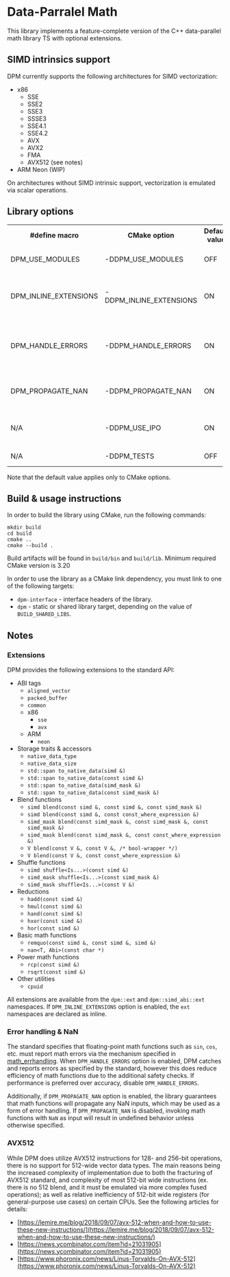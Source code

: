 # Data-Parralel Math

This library implements a feature-complete version of the C++ data-parallel math library TS with optional extensions.

## SIMD intrinsics support

DPM currently supports the following architectures for SIMD vectorization:

- x86
    - SSE
    - SSE2
    - SSE3
    - SSSE3
    - SSE4.1
    - SSE4.2
    - AVX
    - AVX2
    - FMA
    - AVX512 (see notes)
- ARM Neon (WIP)

On architectures without SIMD intrinsic support, vectorization is emulated via scalar operations.

## Library options

<table>
  <tr><th>#define macro</th><th>CMake option</th><th>Default value</th><th>Description</th></tr>
  <tr>
    <td>DPM_USE_MODULES</td>
    <td>-DDPM_USE_MODULES</td>
    <td>OFF</td>
    <td>Toggles support for C++20 modules</td>
  </tr>
  <tr>
    <td>DPM_INLINE_EXTENSIONS</td>
    <td>-DDPM_INLINE_EXTENSIONS</td>
    <td>ON</td>
    <td>Toggles inlining of the library extension namespace (see notes)</td>
  </tr>
  <tr>
    <td>DPM_HANDLE_ERRORS</td>
    <td>-DDPM_HANDLE_ERRORS</td>
    <td>ON</td>
    <td>Toggles detection & reporting of math errors via <a hred="https://en.cppreference.com/w/cpp/numeric/math/math_errhandling">math_errhandling</a> (see notes)</td>
  </tr>
  <tr>
    <td>DPM_PROPAGATE_NAN</td>
    <td>-DDPM_PROPAGATE_NAN</td>
    <td>ON</td>
    <td>Toggles guaranteed propagation of NaN (see notes)</td>
  </tr>
  <tr>
    <td>N/A</td>
    <td>-DDPM_USE_IPO</td>
    <td>ON</td>
    <td>Toggles support for inter-procedural optimization</td>
  </tr>
  <tr>
    <td>N/A</td>
    <td>-DDPM_TESTS</td>
    <td>OFF</td>
    <td>Enables unit test target</td>
  </tr>
</table>

Note that the default value applies only to CMake options.

## Build & usage instructions

In order to build the library using CMake, run the following commands:

```shell
mkdir build
cd build
cmake ..
cmake --build .
```

Build artifacts will be found in `build/bin` and `build/lib`. Minimum required CMake version is 3.20

In order to use the library as a CMake link dependency, you must link to one of the following targets:

* `dpm-interface` - interface headers of the library.
* `dpm` - static or shared library target, depending on the value of `BUILD_SHARED_LIBS`.

## Notes

### Extensions

DPM provides the following extensions to the standard API:

* ABI tags
    * `aligned_vector`
    * `packed_buffer`
    * `common`
    * x86
        * `sse`
        * `avx`
    * ARM
        * `neon`
* Storage traits & accessors
    * `native_data_type`
    * `native_data_size`
    * `std::span to_native_data(simd &)`
    * `std::span to_native_data(const simd &)`
    * `std::span to_native_data(simd_mask &)`
    * `std::span to_native_data(const simd_mask &)`
* Blend functions
    * `simd blend(const simd &, const simd &, const simd_mask &)`
    * `simd blend(const simd &, const const_where_expression &)`
    * `simd_mask blend(const simd_mask &, const simd_mask &, const simd_mask &)`
    * `simd_mask blend(const simd_mask &, const const_where_expression &)`
    * `V blend(const V &, const V &, /* bool-wrapper */)`
    * `V blend(const V &, const const_where_expression &)`
* Shuffle functions
    * `simd shuffle<Is...>(const simd &)`
    * `simd_mask shuffle<Is...>(const simd_mask &)`
    * `simd_mask shuffle<Is...>(const V &)`
* Reductions
    * `hadd(const simd &)`
    * `hmul(const simd &)`
    * `hand(const simd &)`
    * `hxor(const simd &)`
    * `hor(const simd &)`
* Basic math functions
    * `remquo(const simd &, const simd &, simd &)`
    * `nan<T, Abi>(const char *)`
* Power math functions
    * `rcp(const simd &)`
    * `rsqrt(const simd &)`
* Other utilities
    * `cpuid`

All extensions are available from the `dpm::ext` and `dpm::simd_abi::ext` namespaces. If `DPM_INLINE_EXTENSIONS` option
is enabled, the `ext` namespaces are declared as inline.

### Error handling & NaN

The standard specifies that floating-point math functions such as `sin`, `cos`, etc. must report math errors via the
mechanism specified in [math_errhandling](https://en.cppreference.com/w/cpp/numeric/math/math_errhandling).
When `DPM_HANDLE_ERRORS` option is enabled, DPM catches and reports errors as specified by the standard, however this
does reduce efficiency of math functions due to the additional safety checks. If performance is preferred over accuracy,
disable `DPM_HANDLE_ERRORS`.

Additionally, if `DPM_PROPAGATE_NAN` option is enabled, the library guarantees that math functions will propagate any
NaN inputs, which may be used as a form of error handling. If `DPM_PROPAGATE_NAN` is disabled, invoking math functions
with `NaN` as input will result in undefined behavior unless otherwise specified.

### AVX512

While DPM does utilize AVX512 instructions for 128- and 256-bit operations, there is no support for 512-wide vector data
types. The main reasons being the increased complexity of implementation due to both the fracturing of AVX512 standard,
and complexity of most 512-bit wide instructions (ex. there is no 512 blend, and it must be emulated via more complex
fused operations); as well as relative inefficiency of 512-bit wide registers (for general-purpose use cases) on certain
CPUs. See the following articles for details:

- [https://lemire.me/blog/2018/09/07/avx-512-when-and-how-to-use-these-new-instructions/](https://lemire.me/blog/2018/09/07/avx-512-when-and-how-to-use-these-new-instructions/)
- [https://news.ycombinator.com/item?id=21031905](https://news.ycombinator.com/item?id=21031905)
- [https://www.phoronix.com/news/Linus-Torvalds-On-AVX-512](https://www.phoronix.com/news/Linus-Torvalds-On-AVX-512)